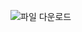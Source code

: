 ![파일 다운로드](https://user-images.githubusercontent.com/40532996/91861219-88f9fe80-eca7-11ea-8726-d1b4ccc5b07c.png)
